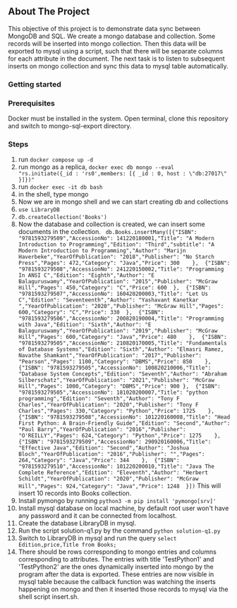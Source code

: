 <!-- ABOUT THE PROJECT -->
## About The Project

This objective of this project is to demonstrate data sync between MongoDB and SQL. We create a mongo database and collection. Some records will be inserted into mongo collection.
Then this data will be exported to mysql using a script, such that there will be separate columns for each attribute in the document.
The next task is to listen to subsequent inserts on mongo collection and sync this data to mysql table automatically.

### Getting started


### Prerequisites

Docker must be installed in the system. Open terminal, clone this repository and switch to mongo-sql-export directory.

### Steps

1. run ```docker compose up -d```
2. run mongo as a replica,
```docker exec db mongo --eval "rs.initiate({_id : 'rs0',members: [{ _id : 0, host : \"db:27017\" }]})" ```
3. run ```docker exec -it db bash```
4. in the shell, type mongo
5. Now we are in mongo shell and we can start creating db and collections
6. ```use LibraryDB```
7. ```db.createCollection('Books')```
8. Now the database and collection is created, we can insert some documents in the collection.
``` db.Books.insertMany([{"ISBN": "9781593279509","AccessionNo": 141220180001,"Title": "A Modern Introduction to Programming","Edition": "Third","subtitle": "A Modern Introduction to Programming","Author": "Marijn Haverbeke","YearOfPublication": "2018","Publisher": "No Starch Press","Pages": 472,"Category": "Java","Price": 300	},	{"ISBN": "9781593279508","AccessionNo": 241220150002,"Title": "Programming In ANSI C","Edition": "Eighth","Author": "E Balaguruswamy","YearOfPublication": "2015","Publisher": "McGraw Hill","Pages": 450,"Category": "C","Price": 600	},	{"ISBN": "9781593279507","AccessionNo": 160420200003,"Title": "Let Us C","Edition": "Seventeenth","Author": "Yashavant Kanetkar ","YearOfPublication": "2020","Publisher": "McGraw Hill","Pages": 600,"Category": "C","Price": 330	},	{"ISBN": "9781593279506","AccessionNo": 200820190004,"Title": "Programming with Java","Edition": "Sixth","Author": "E Balaguruswamy","YearOfPublication": "2019","Publisher": "McGraw Hill","Pages": 600,"Category": "Java","Price": 480	},	{"ISBN": "9781593279505","AccessionNo": 210820170005,"Title": "Fundamentals of Database Systems","Edition": "Sixth","Author": "Elmasri Ramez, Navathe Shamkant","YearOfPublication": "2017","Publisher": "Pearson","Pages": 1100,"Category": "DBMS","Price": 850	},	{"ISBN": "9781593279505","AccessionNo": 100820210006,"Title": "Database System Concepts","Edition": "Seventh","Author": "Abraham Silberschatz","YearOfPublication": "2021","Publisher": "McGraw Hill","Pages": 1000,"Category": "DBMS","Price": 900	},	{"ISBN": "9781593279505","AccessionNo": 181020200007,"Title": "python programming","Edition": "Seventh","Author": "Tony F Charles","YearOfPublication": "2020","Publisher": "Tony F Charles","Pages": 330,"Category": "Python","Price": 1725	},	{"ISBN": "9781593279508","AccessionNo": 101220160008,"Title": "Head First Python: A Brain-Friendly Guide","Edition": "Second","Author": "Paul Barry","YearOfPublication": "2016","Publisher": "O'REILLY","Pages": 624,"Category": "Python","Price": 1275	},	{"ISBN": "9781593279509","AccessionNo": 290920160006,"Title": "Effective Java","Edition": "Second","Author": "Joshua Bloch","YearOfPublication": "2016","Publisher": "","Pages": 264,"Category": "Java","Price": 344	},	{"ISBN": "9781593279510","AccessionNo": 101220200010,"Title": "Java The Complete Reference","Edition": "Eleventh","Author": "Herbert Schildt","YearOfPublication": "2020","Publisher": "McGraw Hill","Pages": 924,"Category": "Java","Price": 1248	}])```
  This will insert 10 records into Books collection.
9. Install pymongo by running ```python3 -m pip install 'pymongo[srv]'```
10. Install mysql database on local machine, by default root user won't have any password and it can be connected from localhost.
11. Create the database LibraryDB in mysql.
12. Run the script solution-q1.py by the command ```python solution-q1.py```
13. Switch to LibraryDB in mysql and run the query ```select Edition,price,Title from Books;```
14. There should be rows corresponding to mongo entries and columns corresponding to attributes.
The entries with title 'TestPython1' and 'TestPython2' are the ones dynamically inserted into mongo by the program after the data is exported.
These entries are now visible in mysql table because the callback function was watching the inserts happening on mongo and then it inserted those records to mysql via the shell script insert.sh.


